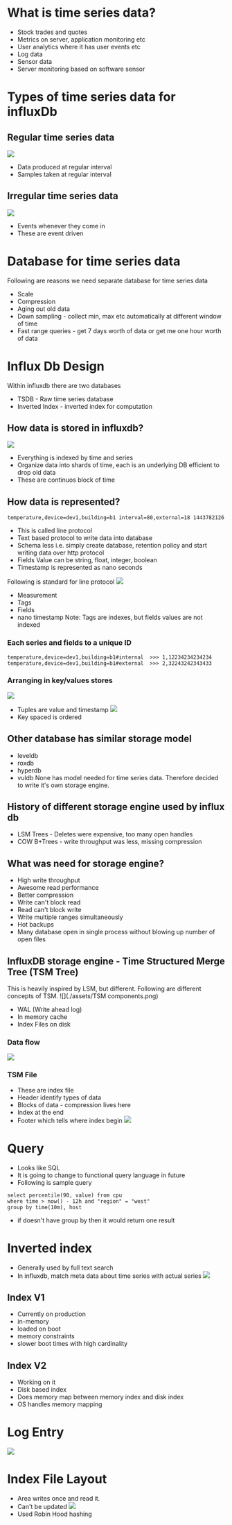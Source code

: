 # What is time series data?
- Stock trades and quotes
- Metrics on server, application monitoring etc
- User analytics where it has user events etc
- Log data
- Sensor data
- Server monitoring based on software sensor 
# Types of time series data for influxDb
## Regular time series data
![](./assets/regular-time-series-data.png)
- Data produced at regular interval 
- Samples taken at regular interval
## Irregular time series data
![](./assets/irregular-time-series-data.png)
- Events whenever they come in
- These are event driven
# Database for time series data
Following are reasons we need separate database for time series data
- Scale
- Compression
- Aging out old data
- Down sampling - collect min, max etc automatically at different window of time
- Fast range queries - get 7 days worth of data or get me one hour worth of data
# Influx Db Design 
Within influxdb there are two databases
- TSDB - Raw time series database 
- Inverted Index - inverted index for computation
## How data is stored in influxdb?
![](./assets/shard-time-series.png)
- Everything is indexed by time and series
- Organize data into shards of time, each is an underlying DB efficient to drop old data
- These are continuos block of time
## How data is represented?
```
temperature,device=dev1,building=b1 interval=80,external=18 1443782126
```
- This is called line protocol
- Text based protocol to write data into database
- Schema less i.e. simply create database, retention policy and start writing data over http protocol
- Fields Value can be string, float, integer, boolean
- Timestamp is represented as nano seconds

Following is standard for line protocol
![](./assets/line-protocol.png)
- Measurement
- Tags
- Fields
- nano timestamp
Note: Tags are indexes, but fields values are not indexed
### Each series and fields to a unique ID
```temperature,device=dev1,building=b1#internal  >>> 1,12234234234234```
```temperature,device=dev1,building=b1#external  >>> 2,32243242343433```
### Arranging in key/values stores
![](./assets/key-value-tuple.png)
- Tuples are value and timestamp
![](./assets/key-spaced-as-order.png)
- Key spaced is ordered
## Other database has similar storage model
- leveldb
- roxdb
- hyperdb
- vuldb
None has model needed for time series data. Therefore decided to write it's own storage engine.
## History of different storage engine used by influx db
- LSM Trees - Deletes were expensive, too many open handles
- COW B+Trees - write throughput was less, missing compression
## What was need for storage engine?
- High write throughput
- Awesome read performance
- Better compression
- Write can't block read
- Read can't block write
- Write multiple ranges simultaneously 
- Hot backups 
- Many database open in single process without blowing up number of open files
## InfluxDB storage engine - Time Structured Merge Tree (TSM Tree)
This is heavily inspired by LSM, but different. Following are different concepts of TSM.
![](./assets/TSM components.png)
- WAL (Write ahead log)
- In memory cache
- Index Files on disk
### Data flow
![](./assets/tsm-data-flow.png)
### TSM File
- These are index file
- Header identify types of data
- Blocks of data - compression lives here
- Index at the end
- Footer which tells where index begin
![](./assets/tsm-file.png)
# Query
- Looks like SQL
- It is going to change to functional query language in future
- Following is sample query
```
select percentile(90, value) from cpu
where time > now() - 12h and "region" = "west"
group by time(10m), host
```
- if doesn't have group by then it would return one result
# Inverted index
- Generally used by full text search
- In influxdb, match meta data about time series with actual series
![](./assets/interted-index-mapping.png)
## Index V1
- Currently on production
- in-memory
- loaded on boot
- memory constraints 
- slower boot times with high cardinality 
## Index V2
- Working on it
- Disk based index
- Does memory map between memory index and disk index
- OS handles memory mapping
# Log Entry
![](./assets/write-ahead-log-entry.png)
# Index File Layout
- Area writes once and read it. 
- Can't be updated
![](./assets/index-file-layout.png)
- Used Robin Hood hashing


